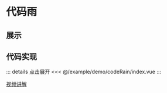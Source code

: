 # 代码雨

## 展示

<script setup>
import demo from "./index.vue"
</script>

<demo></demo>

## 代码实现

::: details 点击展开
<<< @/example/demo/codeRain/index.vue
:::

[视频讲解](https://www.douyin.com/search/渡一Web前端学习频道_代码雨效果)
